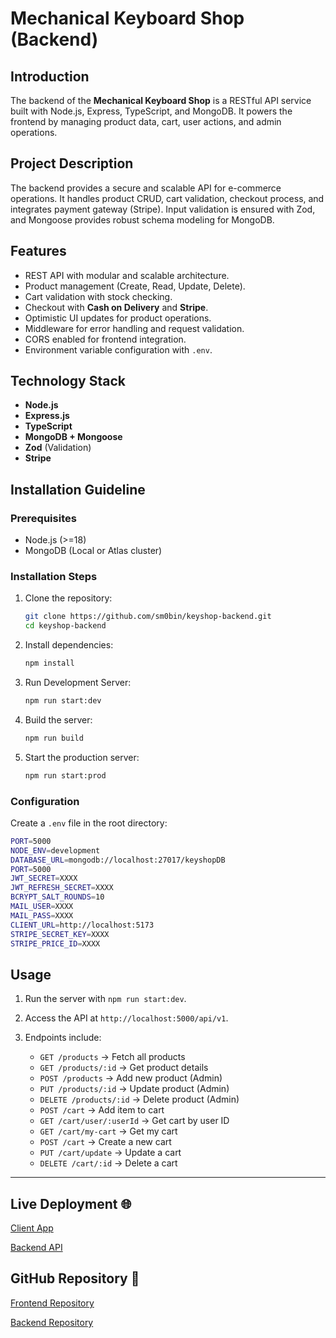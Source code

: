 # Mechanical Keyboard Shop (Backend)

## Introduction

The backend of the **Mechanical Keyboard Shop** is a RESTful API service built with Node.js, Express, TypeScript, and MongoDB. It powers the frontend by managing product data, cart, user actions, and admin operations.

## Project Description

The backend provides a secure and scalable API for e-commerce operations. It handles product CRUD, cart validation, checkout process, and integrates payment gateway (Stripe). Input validation is ensured with Zod, and Mongoose provides robust schema modeling for MongoDB.

## Features

- REST API with modular and scalable architecture.
- Product management (Create, Read, Update, Delete).
- Cart validation with stock checking.
- Checkout with **Cash on Delivery** and **Stripe**.
- Optimistic UI updates for product operations.
- Middleware for error handling and request validation.
- CORS enabled for frontend integration.
- Environment variable configuration with `.env`.

## Technology Stack

- **Node.js**
- **Express.js**
- **TypeScript**
- **MongoDB + Mongoose**
- **Zod** (Validation)
- **Stripe**

## Installation Guideline

### Prerequisites

- Node.js (>=18)
- MongoDB (Local or Atlas cluster)

### Installation Steps

1. Clone the repository:

   ```bash
   git clone https://github.com/sm0bin/keyshop-backend.git
   cd keyshop-backend
   ```

2. Install dependencies:

   ```bash
   npm install
   ```

3. Run Development Server:

   ```bash
   npm run start:dev
   ```

4. Build the server:

   ```bash
   npm run build
   ```

5. Start the production server:

   ```bash
   npm run start:prod
   ```

### Configuration

Create a `.env` file in the root directory:

```bash
PORT=5000
NODE_ENV=development
DATABASE_URL=mongodb://localhost:27017/keyshopDB
PORT=5000
JWT_SECRET=XXXX
JWT_REFRESH_SECRET=XXXX
BCRYPT_SALT_ROUNDS=10
MAIL_USER=XXXX
MAIL_PASS=XXXX
CLIENT_URL=http://localhost:5173
STRIPE_SECRET_KEY=XXXX
STRIPE_PRICE_ID=XXXX
```

## Usage

1. Run the server with `npm run start:dev`.
2. Access the API at `http://localhost:5000/api/v1`.
3. Endpoints include:

   - `GET /products` → Fetch all products
   - `GET /products/:id` → Get product details
   - `POST /products` → Add new product (Admin)
   - `PUT /products/:id` → Update product (Admin)
   - `DELETE /products/:id` → Delete product (Admin)
   - `POST /cart` → Add item to cart
   - `GET /cart/user/:userId` → Get cart by user ID
   - `GET /cart/my-cart` → Get my cart
   - `POST /cart` → Create a new cart
   - `PUT /cart/update` → Update a cart
   - `DELETE /cart/:id` → Delete a cart

---

## Live Deployment 🌐

[Client App](https://keyshop-gilt.vercel.app/)

[Backend API](https://keyshop-backend.vercel.app/api/v1)

## GitHub Repository 📂

[Frontend Repository](https://github.com/sm0bin/keyshop)

[Backend Repository](https://github.com/sm0bin/keyshop-backend)
